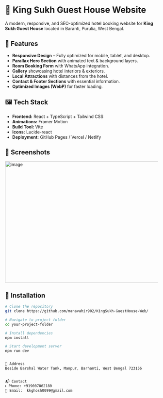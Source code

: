 # 🏨 King Sukh Guest House Website

A modern, responsive, and SEO-optimized hotel booking website for **King Sukh Guest House** located in Baranti, Purulia, West Bengal.

## 🌟 Features
- **Responsive Design** – Fully optimized for mobile, tablet, and desktop.
- **Parallax Hero Section** with animated text & background layers.
- **Room Booking Form** with WhatsApp integration.
- **Gallery** showcasing hotel interiors & exteriors.
- **Local Attractions** with distances from the hotel.
- **Contact & Footer Sections** with essential information.
- **Optimized Images (WebP)** for faster loading.

## 🖼️ Tech Stack
- **Frontend:** React + TypeScript + Tailwind CSS
- **Animations:** Framer Motion
- **Build Tool:** Vite
- **Icons:** Lucide-react
- **Deployment:** GitHub Pages / Vercel / Netlify

## 📸 Screenshots
<div style="display: flex; overflow-x: auto; gap: 10px;">
<img width="1912" height="400" alt="image" src="https://github.com/user-attachments/assets/6a4aad13-4825-4bdc-a6d7-7c6b923ebb9c" />
<img width="1919" height="400" alt="image" src="https://github.com/user-attachments/assets/e1d58076-3fe7-444b-8eed-70a567b6facd" />
<img width="1919" height="400" alt="image" src="https://github.com/user-attachments/assets/6de39e0f-0c03-442b-8b27-6909781f250f" />
<img width="1919" height="400" alt="image" src="https://github.com/user-attachments/assets/6166c813-eb10-445d-ab61-21391df9ff60" />
<img width="1919" height="400" alt="image" src="https://github.com/user-attachments/assets/6ff0194b-2b21-49ce-8e11-65bd9ecc7315" />
<img width="1919" height="400" alt="image" src="https://github.com/user-attachments/assets/ac4716a4-79a9-4556-9d35-5a7f057956d4" /> 
</div>


## 🚀 Installation
```bash
# Clone the repository
git clone https://github.com/manavahir902/KingSukh-GuestHouse-Web/

# Navigate to project folder
cd your-project-folder

# Install dependencies
npm install

# Start development server
npm run dev


📍 Address
Beside Barshal Water Tank, Manpur, Barhanti, West Bengal 723156


📬 Contact
📞 Phone: +919007062180
📧 Email:  kkghosh0099@gmail.com


